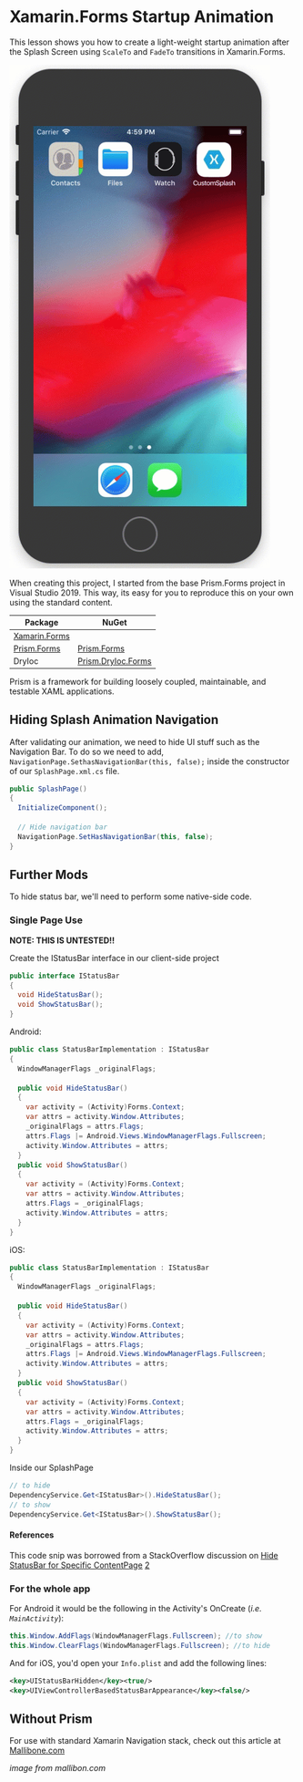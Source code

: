 # Xamarin.Forms Startup Animation
This lesson shows you how to create a light-weight startup animation after the Splash Screen using ``ScaleTo`` and ``FadeTo`` transitions in Xamarin.Forms.

![](StartupAnimation.gif)

When creating this project, I started from the base Prism.Forms project in Visual Studio 2019. This way, its easy for you to reproduce this on your own using the standard content.

| Package | NuGet |
|---------|-------|
| [Xamarin.Forms](https://github.com/xamarin/Xamarin.Forms) |  |
| [Prism.Forms](https://github.com/PrismLibrary/Prism) | [Prism.Forms](https://www.nuget.org/packages/Prism.Forms/) |
| DryIoc | [Prism.DryIoc.Forms](https://www.nuget.org/packages/Prism.DryIoc.Forms/) |

Prism is a framework for building loosely coupled, maintainable, and testable XAML applications.

## Hiding Splash Animation Navigation
After validating our animation, we need to hide UI stuff such as the Navigation Bar. To do so we need to add, ``NavigationPage.SethasNavigationBar(this, false);`` inside the constructor of our ``SplashPage.xml.cs`` file.

```cs
public SplashPage()
{
  InitializeComponent();

  // Hide navigation bar
  NavigationPage.SetHasNavigationBar(this, false);
}
```

## Further Mods
To hide status bar, we'll need to perform some native-side code.

### Single Page Use
**NOTE: THIS IS UNTESTED!!**

Create the IStatusBar interface in our client-side project
```cs
public interface IStatusBar
{
  void HideStatusBar();
  void ShowStatusBar();
}
```

Android:
```cs
public class StatusBarImplementation : IStatusBar
{
  WindowManagerFlags _originalFlags;

  public void HideStatusBar()
  {
    var activity = (Activity)Forms.Context;
    var attrs = activity.Window.Attributes;
    _originalFlags = attrs.Flags;
    attrs.Flags |= Android.Views.WindowManagerFlags.Fullscreen;
    activity.Window.Attributes = attrs;
  }
  public void ShowStatusBar()
  {
    var activity = (Activity)Forms.Context;
    var attrs = activity.Window.Attributes;
    attrs.Flags = _originalFlags;
    activity.Window.Attributes = attrs;
  }
}
```

iOS:
```cs
public class StatusBarImplementation : IStatusBar
{
  WindowManagerFlags _originalFlags;

  public void HideStatusBar()
  {
    var activity = (Activity)Forms.Context;
    var attrs = activity.Window.Attributes;
    _originalFlags = attrs.Flags;
    attrs.Flags |= Android.Views.WindowManagerFlags.Fullscreen;
    activity.Window.Attributes = attrs;
  }
  public void ShowStatusBar()
  {
    var activity = (Activity)Forms.Context;
    var attrs = activity.Window.Attributes;
    attrs.Flags = _originalFlags;
    activity.Window.Attributes = attrs;
  }
}
```

Inside our SplashPage
```cs
// to hide
DependencyService.Get<IStatusBar>().HideStatusBar();
// to show
DependencyService.Get<IStatusBar>().ShowStatusBar();
```

#### References
This code snip was borrowed from a StackOverflow discussion on [Hide StatusBar for Specific ContentPage](https://stackoverflow.com/questions/36449480/hide-statusbar-for-specific-contentpage) [2](https://medium.com/@fairushyn/how-to-hide-status-bar-for-specific-content-page-in-xamarin-d8d02a00f18c)

### For the whole app

For Android it would be the following in the Activity's OnCreate (_i.e. ``MainActivity``_):
```cs
this.Window.AddFlags(WindowManagerFlags.Fullscreen); //to show
this.Window.ClearFlags(WindowManagerFlags.Fullscreen); //to hide
```

And for iOS, you'd open your ``Info.plist`` and add the following lines:
```xml
<key>UIStatusBarHidden</key><true/>
<key>UIViewControllerBasedStatusBarAppearance</key><false/>
```


## Without Prism

For use with standard Xamarin Navigation stack, check out this article at [Mallibone.com](https://mallibone.com/post/lets-improve-that-xamarin-forms-startup-experience)

_image from mallibon.com_
